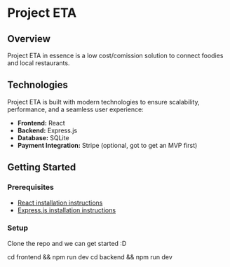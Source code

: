 # Project ETA

## Overview
Project ETA in essence is a low cost/comission solution to connect foodies and local restaurants.

## Technologies
Project ETA is built with modern technologies to ensure scalability, performance, and a seamless user experience:
- **Frontend:** React
- **Backend:** Express.js
- **Database:** SQLite
- **Payment Integration:** Stripe (optional, got to get an MVP first)

## Getting Started

### Prerequisites
- [React installation instructions](https://www.freecodecamp.org/news/how-to-install-react-a-step-by-step-guide/)
- [Express.js installation instructions](https://expressjs.com/en/starter/installing.html)

### Setup
Clone the repo and we can get started :D




cd frontend && npm run dev
cd backend && npm run dev